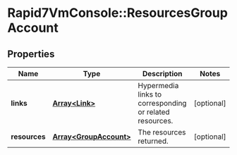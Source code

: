 # Rapid7VmConsole::ResourcesGroupAccount

## Properties
Name | Type | Description | Notes
------------ | ------------- | ------------- | -------------
**links** | [**Array&lt;Link&gt;**](Link.md) | Hypermedia links to corresponding or related resources. | [optional] 
**resources** | [**Array&lt;GroupAccount&gt;**](GroupAccount.md) | The resources returned. | [optional] 


